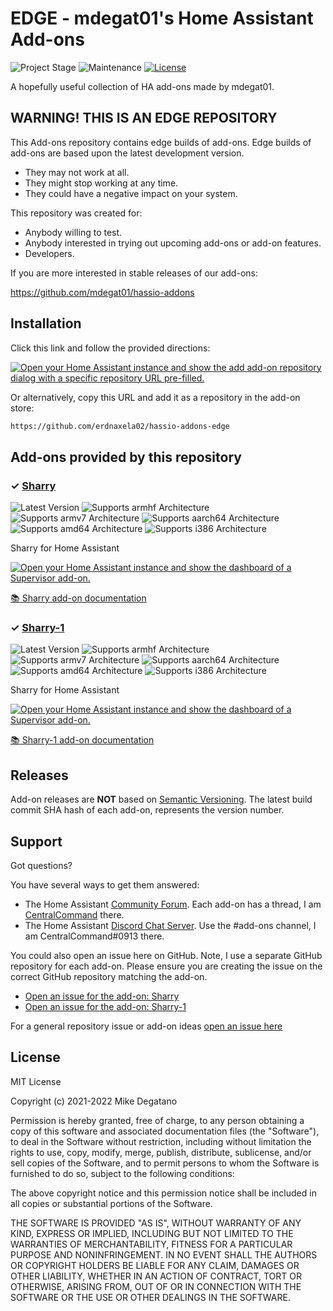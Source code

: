 # EDGE - mdegat01's Home Assistant Add-ons

![Project Stage][project-stage-shield]
![Maintenance][maintenance-shield]
[![License][license-shield]](LICENSE)

A hopefully useful collection of HA add-ons made by mdegat01.

## WARNING! THIS IS AN EDGE REPOSITORY

This Add-ons repository contains edge builds of add-ons. Edge
builds of add-ons are based upon the latest development version.

- They may not work at all.
- They might stop working at any time.
- They could have a negative impact on your system.

This repository was created for:

- Anybody willing to test.
- Anybody interested in trying out upcoming add-ons or add-on features.
- Developers.

If you are more interested in stable releases of our add-ons:

<https://github.com/mdegat01/hassio-addons>

## Installation

Click this link and follow the provided directions:

[![Open your Home Assistant instance and show the add add-on repository dialog
with a specific repository URL pre-filled.][add-repo-shield]][add-repo]

Or alternatively, copy this URL and add it as a repository in the add-on store:

```txt
https://github.com/erdnaxela02/hassio-addons-edge
```

## Add-ons provided by this repository

### &#10003; [Sharry][addon-sharry]

![Latest Version][sharry-version-shield]
![Supports armhf Architecture][sharry-armhf-shield]
![Supports armv7 Architecture][sharry-armv7-shield]
![Supports aarch64 Architecture][sharry-aarch64-shield]
![Supports amd64 Architecture][sharry-amd64-shield]
![Supports i386 Architecture][sharry-i386-shield]

Sharry for Home Assistant

[![Open your Home Assistant instance and show the dashboard of a Supervisor add-on.][add-addon-shield]][add-addon-sharry]

[:books: Sharry add-on documentation][addon-doc-sharry]

### &#10003; [Sharry-1][addon-sharry-1]

![Latest Version][sharry-1-version-shield]
![Supports armhf Architecture][sharry-1-armhf-shield]
![Supports armv7 Architecture][sharry-1-armv7-shield]
![Supports aarch64 Architecture][sharry-1-aarch64-shield]
![Supports amd64 Architecture][sharry-1-amd64-shield]
![Supports i386 Architecture][sharry-1-i386-shield]

Sharry for Home Assistant

[![Open your Home Assistant instance and show the dashboard of a Supervisor add-on.][add-addon-shield]][add-addon-sharry-1]

[:books: Sharry-1 add-on documentation][addon-doc-sharry-1]

## Releases

Add-on releases are **NOT** based on [Semantic Versioning][semver]. The latest
build commit SHA hash of each add-on, represents the version number.

## Support

Got questions?

You have several ways to get them answered:

- The Home Assistant [Community Forum][forum]. Each add-on has a thread, I am
  [CentralCommand][forum-centralcommand] there.
- The Home Assistant [Discord Chat Server][discord-ha]. Use the #add-ons channel,
  I am CentralCommand#0913 there.

You could also open an issue here on GitHub. Note, I use a separate
GitHub repository for each add-on. Please ensure you are creating the issue
on the correct GitHub repository matching the add-on.

- [Open an issue for the add-on: Sharry][sharry-issue]
- [Open an issue for the add-on: Sharry-1][sharry-1-issue]

For a general repository issue or add-on ideas [open an issue here][issue]

## License

MIT License

Copyright (c) 2021-2022 Mike Degatano

Permission is hereby granted, free of charge, to any person obtaining a copy
of this software and associated documentation files (the "Software"), to deal
in the Software without restriction, including without limitation the rights
to use, copy, modify, merge, publish, distribute, sublicense, and/or sell
copies of the Software, and to permit persons to whom the Software is
furnished to do so, subject to the following conditions:

The above copyright notice and this permission notice shall be included in all
copies or substantial portions of the Software.

THE SOFTWARE IS PROVIDED "AS IS", WITHOUT WARRANTY OF ANY KIND, EXPRESS OR
IMPLIED, INCLUDING BUT NOT LIMITED TO THE WARRANTIES OF MERCHANTABILITY,
FITNESS FOR A PARTICULAR PURPOSE AND NONINFRINGEMENT. IN NO EVENT SHALL THE
AUTHORS OR COPYRIGHT HOLDERS BE LIABLE FOR ANY CLAIM, DAMAGES OR OTHER
LIABILITY, WHETHER IN AN ACTION OF CONTRACT, TORT OR OTHERWISE, ARISING FROM,
OUT OF OR IN CONNECTION WITH THE SOFTWARE OR THE USE OR OTHER DEALINGS IN THE
SOFTWARE.

[addon-sharry]: https://github.com/erdnaxela02/addon-sharry/tree/3b07c26
[addon-doc-sharry]: https://github.com/erdnaxela02/addon-sharry/blob/3b07c26/README.md
[sharry-issue]: https://github.com/erdnaxela02/addon-sharry/issues
[sharry-version-shield]: https://img.shields.io/badge/version-3b07c26-yellow.svg
[add-addon-sharry]: https://my.home-assistant.io/redirect/supervisor_addon/?addon=7eb274d5_sharry
[sharry-aarch64-shield]: https://img.shields.io/badge/aarch64-yes-green.svg
[sharry-amd64-shield]: https://img.shields.io/badge/amd64-yes-green.svg
[sharry-armhf-shield]: https://img.shields.io/badge/armhf-no-red.svg
[sharry-armv7-shield]: https://img.shields.io/badge/armv7-no-red.svg
[sharry-i386-shield]: https://img.shields.io/badge/i386-no-red.svg
[addon-sharry-1]: https://github.com/erdnaxela02/addon-sharry-1/tree/v0.1.0
[addon-doc-sharry-1]: https://github.com/erdnaxela02/addon-sharry-1/blob/v0.1.0/README.md
[sharry-1-issue]: https://github.com/erdnaxela02/addon-sharry-1/issues
[sharry-1-version-shield]: https://img.shields.io/badge/version-v0.1.0-yellow.svg
[add-addon-sharry-1]: https://my.home-assistant.io/redirect/supervisor_addon/?addon=7eb274d5_sharry-1
[sharry-1-aarch64-shield]: https://img.shields.io/badge/aarch64-yes-green.svg
[sharry-1-amd64-shield]: https://img.shields.io/badge/amd64-yes-green.svg
[sharry-1-armhf-shield]: https://img.shields.io/badge/armhf-no-red.svg
[sharry-1-armv7-shield]: https://img.shields.io/badge/armv7-no-red.svg
[sharry-1-i386-shield]: https://img.shields.io/badge/i386-no-red.svg
[add-addon-shield]: https://my.home-assistant.io/badges/supervisor_addon.svg
[add-repo-shield]: https://my.home-assistant.io/badges/supervisor_add_addon_repository.svg
[add-repo]: https://my.home-assistant.io/redirect/supervisor_add_addon_repository/?repository_url=https%3A//github.com/erdnaxela02/hassio-addons-edge
[discord-ha]: https://discord.gg/c5DvZ4e
[forum-centralcommand]: https://community.home-assistant.io/u/CentralCommand/?u=CentralCommand
[forum-shield]: https://img.shields.io/badge/community-forum-brightgreen.svg
[forum]: https://community.home-assistant.io?u=CentralCommand
[mdegat01]: https://github.com/mdegat01
[issue]: https://github.com/erdnaxela02/hassio-addons-edge/issues
[license-shield]: https://img.shields.io/github/license/erdnaxela02/hassio-addons-edge.svg
[maintenance-shield]: https://img.shields.io/maintenance/yes/2022.svg
[project-stage-shield]: https://img.shields.io/badge/project%20stage-experimental-yellow.svg
[reddit]: https://reddit.com/r/homeassistant
[semver]: http://semver.org/spec/v2.0.0.html
[third-party-addons]: https://home-assistant.io/hassio/installing_third_party_addons/